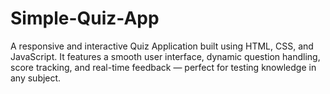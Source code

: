 # Simple-Quiz-App
A responsive and interactive Quiz Application built using HTML, CSS, and JavaScript. It features a smooth user interface, dynamic question handling, score tracking, and real-time feedback — perfect for testing knowledge in any subject.
